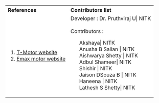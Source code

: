 <table style="text-align:justify;">
  <tr style="background-color: white">
    <th>References</th>
    <th>Contributors list</th>
  </tr>
  <tr style="background-color: white">
    <td>
    <ol>
    <li><a href="https://store-en.tmotor.com/category.php?id=64">T-Motor website</a></li>
    <li><a href="https://emaxmodel.com/">Emax motor website</a></li>
    </ol>
   </td>
    <td>Developer : Dr. Pruthviraj U| NITK</br></br>
    Contributors :
    <ul style="list-style-type: none;">
    <li>Akshaya| NITK</li>
    <li>Anusha B Salian | NITK</li>
    <li>Aishwarya Shetty | NITK</li>
    <li>Adbul Shameer| NITK</li>
    <li>Shishir | NITK</li>
    <li>Jaison DSouza B | NITK</li>
    <li>Haneena | NITK</li>
    <li>Lathesh S Shetty| NITK</li>
   </ul></td>
  </tr>
</table>
